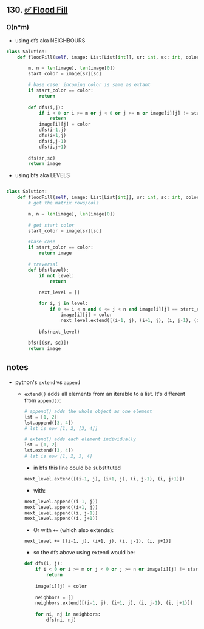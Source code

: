 ## 130. [✅ Flood Fill](https://leetcode.com/problems/flood-fill/)

### O(n*m)


- using dfs aka NEIGHBOURS

```python
class Solution:
    def floodFill(self, image: List[List[int]], sr: int, sc: int, color: int) -> List[List[int]]:

        m, n = len(image), len(image[0])
        start_color = image[sr][sc]

        # base case: incoming color is same as extant
        if start_color == color:
            return
        
        def dfs(i,j):
            if i < 0 or i >= m or j < 0 or j >= n or image[i][j] != start_color:
                return
            image[i][j] = color
            dfs(i-1,j)
            dfs(i+1,j)
            dfs(i,j-1)
            dfs(i,j+1)
        
        dfs(sr,sc)
        return image
```


- using bfs aka LEVELS

```python

class Solution:
    def floodFill(self, image: List[List[int]], sr: int, sc: int, color: int) -> List[List[int]]:
        # get the matrix rows/cols 

        m, n = len(image), len(image[0])
        
        # get start color
        start_color = image[sr][sc]

        #base case
        if start_color == color:
            return image
        
        # traversal
        def bfs(level):
            if not level:
                return
            
            next_level = []

            for i, j in level:
                if 0 <= i < m and 0 <= j < n and image[i][j] == start_color:
                    image[i][j] = color
                    next_level.extend([(i-1, j), (i+1, j), (i, j-1), (i, j+1)])
            
            bfs(next_level)
        
        bfs([(sr, sc)])
        return image

```

## notes

- python's `extend` vs `append`
  - `extend()` adds all elements from an iterable to a list. It's different from `append()`:
    ```python
    # append() adds the whole object as one element
    lst = [1, 2]
    lst.append([3, 4])
    # lst is now [1, 2, [3, 4]]

    # extend() adds each element individually  
    lst = [1, 2]
    lst.extend([3, 4])
    # lst is now [1, 2, 3, 4]
    ```

    - in bfs this line could be substituted

    ```python
    next_level.extend([(i-1, j), (i+1, j), (i, j-1), (i, j+1)])
    ```

    - with:
    ```python
    next_level.append((i-1, j))
    next_level.append((i+1, j))
    next_level.append((i, j-1))
    next_level.append((i, j+1))
    ```

    - Or with `+=` (which also extends):
    ```
    next_level += [(i-1, j), (i+1, j), (i, j-1), (i, j+1)]
    ```

    - so the dfs above using extend would be:
    ```python
    def dfs(i, j):
        if i < 0 or i >= m or j < 0 or j >= n or image[i][j] != start_color:
            return
        
        image[i][j] = color
        
        neighbors = []
        neighbors.extend([(i-1, j), (i+1, j), (i, j-1), (i, j+1)])
        
        for ni, nj in neighbors:
            dfs(ni, nj)
    ```
